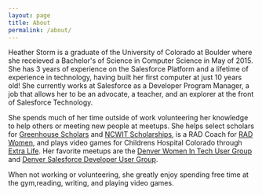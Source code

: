 ```yaml
---
layout: page
title: About
permalink: /about/
---
```


Heather Storm is a graduate of the University of Colorado at Boulder where she receieved a Bachelor's of Science in Computer Science in May of 2015. She has 3 years of experience on the Salesforce Platform and a lifetime of experience in technology, having built her first computer at just 10 years old!  She currently works at Salesforce as a Developer Program Manager, a job that allows her to be an advocate, a teacher, and an explorer at the front of Salesforce Technology. 

She spends much of her time outside of work volunteering her knowledge to help others or meeting new people at meetups. She helps select scholars for [Greenhouse Scholars](https://greenhousescholars.org/) and [NCWIT Scholarships](https://www.aspirations.org/), is a RAD Coach for [RAD Women](http://radwomen.org/), and plays video games for Childrens Hospital Colorado through [Extra Life](https://www.extra-life.org/index.cfm?fuseaction=donorDrive.participant&participantID=296964). Her favorite meetups are the [Denver Women In Tech User Group](https://success.salesforce.com/featuredGroupDetail?id=a1z30000006IDf0AAG#a0L3000000Rq7PyEAJ) and [Denver Salesforce Developer User Group](https://www.meetup.com/Denver-Salesforce-Platform-Developer-User-Group/).

When not working or volunteering, she greatly enjoy spending free time at the gym,reading, writing, and playing video games.  
